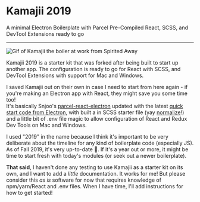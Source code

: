 # Kamajii 2019
A minimal Electron Boilerplate with Parcel Pre-Compiled React, SCSS, and DevTool Extensions ready to go
___

![Gif of Kamajii the boiler at work from Spirited Away](https://media.giphy.com/media/ljPMWcS0zdSpCOk3gE/giphy.gif)

Kamajii 2019 is a starter kit that was forked after being built to start up another app. The configuration is ready to go for React with SCSS, and DevTool Extensions with support for Mac and Windows.

I saved Kamajii out on their own in case I need to start from here again - if you're making an Electron app with React, they might save you some time too!  
It's basically Snjoo's [parcel-react-electron](https://github.com/Snjoo/parcel-react-electron) updated with the latest [quick start code from Electron](https://github.com/electron/electron-quick-start), with built a in SCSS starter file (yay [normalize](https://github.com/necolas/normalize.css)!) and a little bit of .env file magic to allow configuration of React and Redux Dev Tools on Mac and Windows.

I used "2019" in the name because I think it's important to be very deliberate about the timeline for any kind of boilerplate code (especially JS). As of Fall 2019, it's very up-to-date 🎃. If it's a year out or more, it might be time to start fresh with today's modules (or seek out a newer boilerplate).

**That said**, I haven't done any testing to use Kamajii as a starter kit on its own, and I want to add a *little* documentation. It works for me! But please consider this *as is* software for now that requires knowledge of npm/yarn/React and .env files. When I have time, I'll add instructions for how to get started!
